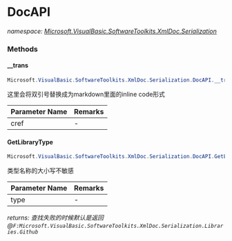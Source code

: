 ﻿# DocAPI
_namespace: <a href="#" onClick="load('/docs/Microsoft.VisualBasic.SoftwareToolkits.XmlDoc.Serialization/index.md')">Microsoft.VisualBasic.SoftwareToolkits.XmlDoc.Serialization</a>_





### Methods

#### __trans
```csharp
Microsoft.VisualBasic.SoftwareToolkits.XmlDoc.Serialization.DocAPI.__trans(System.String)
```
这里会将双引号替换成为markdown里面的inline code形式

|Parameter Name|Remarks|
|--------------|-------|
|cref|-|


#### GetLibraryType
```csharp
Microsoft.VisualBasic.SoftwareToolkits.XmlDoc.Serialization.DocAPI.GetLibraryType(Microsoft.VisualBasic.Language.Value{System.String})
```
类型名称的大小写不敏感

|Parameter Name|Remarks|
|--------------|-------|
|type|-|


_returns: 查找失败的时候默认是返回@``F:Microsoft.VisualBasic.SoftwareToolkits.XmlDoc.Serialization.Libraries.Github``_


